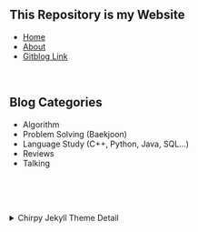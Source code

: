 ## This Repository is my Website
- [Home](https://hoonably.github.io)
- [About](https://hoonably.github.io/about)
- [Gitblog Link](https://hoonably.github.io/blog)

<br/>

## Blog Categories
- Algorithm
- Problem Solving (Baekjoon)
- Language Study (C++, Python, Java, SQL...)
- Reviews
- Talking

<br><br><br>

<details>
    <summary> Chirpy Jekyll Theme Detail </summary>
&nbsp;


# Pudhina
A simple, minimal [Jekyll](jekyllrb.com) theme for a personal web page and blog, focusing on white space and readability

[Click here](https://knhash.github.io/Pudhina/) to see the theme in action. Note that the download PDF button redirects to 404 due to lack of the file. This is by design, to demonstrate the Glitch effect therein.

## Screenshots

![Home](https://raw.githubusercontent.com/Knhash/Pudhina/master/screenshots/home.png?raw=true "Home") 
![Blog](https://raw.githubusercontent.com/Knhash/Pudhina/master/screenshots/blog.png?raw=true "Blog") 
![About](https://raw.githubusercontent.com/Knhash/Pudhina/master/screenshots/resume.png?raw=true "About") 
![Post](https://raw.githubusercontent.com/Knhash/Pudhina/master/screenshots/post.png?raw=true "Post") 
![404](https://raw.githubusercontent.com/Knhash/Pudhina/master/screenshots/404.png?raw=true "404") 

## Features
- Simple, minimal and clean
- Blog posts categorised
- Responsive
- Syntax Highlighter (using [highlight.js](https://highlightjs.org/)).
- Font-Awesome Icons.
- Glitchy 404 page

## How to use it
- Start by cloning the repository, then check the `_config.yml` file and change it accordingly. Note that the `title` property is what will be displayed as logo.
- Execute `jekyll serve` and head to [localhost:4000](http://127.0.0.1:4000) to see the results locally.

## Customization
- Change main picture and icon in `/assets/img/pudhina`.  
- Change main details regarding site in `_config.yml`.
- Configure `index.md` for the main page, `blog.md` for Blog listing and `resume.md` for Resume page.
- CSS properties can be found in `/assets/css/main.css`.
- New posts to be created in the `/_posts/` directory, follow the naming convention used in samples. Front-matter requires title, subtitle, categories and date.

## Credits
Inspired by the theme [Daktilo](https://github.com/kronik3r/daktilo)

## License
The theme is available as open source under the terms of the [MIT License](http://opensource.org/licenses/MIT).

</details>
